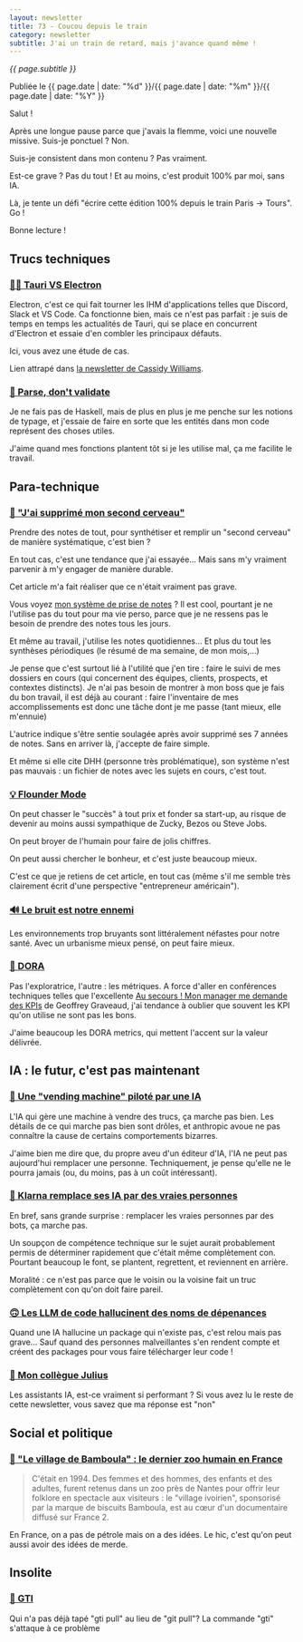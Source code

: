 ```yaml
---
layout: newsletter
title: 73 - Coucou depuis le train
category: newsletter
subtitle: J'ai un train de retard, mais j'avance quand même !
---
```

*{{ page.subtitle }}*
<div class="date">
Publiée le {{ page.date | date: "%d" }}/{{ page.date | date: "%m" }}/{{ page.date | date: "%Y" }}
</div>

Salut !

Après une longue pause parce que j'avais la flemme, voici une nouvelle missive.
Suis-je ponctuel ? Non.

Suis-je consistent dans mon contenu ? Pas vraiment.

Est-ce grave ? Pas du tout ! Et au moins, c'est produit 100% par moi, sans IA.

Là, je tente un défi "écrire cette édition 100% depuis le train Paris -> Tours". Go !

Bonne lecture !

## Trucs techniques
### [👩‍💻 Tauri VS Electron](https://gethopp.app/blog/tauri-vs-electron)
Electron, c'est ce qui fait tourner les IHM d'applications telles que Discord, Slack et VS Code.
Ca fonctionne bien, mais ce n'est pas parfait : je suis de temps en temps les actualités de Tauri, qui se place en concurrent d'Electron et essaie d'en combler les principaux défauts.

Ici, vous avez une étude de cas.

Lien attrapé dans [la newsletter de Cassidy Williams](https://cassidoo.co/newsletter/).


### [📜 Parse, don't validate](https://lexi-lambda.github.io/blog/2019/11/05/parse-don-t-validate/)
Je ne fais pas de Haskell, mais de plus en plus je me penche sur les notions de typage, et j'essaie de faire en sorte que les entités dans mon code représent des choses utiles.

J'aime quand mes fonctions plantent tôt si je les utilise mal, ça me facilite le travail.

## Para-technique
### [🧠 "J'ai supprimé mon second cerveau"](https://www.joanwestenberg.com/p/i-deleted-my-second-brain)
Prendre des notes de tout, pour synthétiser et remplir un "second cerveau" de manière systématique, c'est bien ?

En tout cas, c'est une tendance que j'ai essayée... Mais sans m'y vraiment parvenir à m'y engager de manière durable.

Cet article m'a fait réaliser que ce n'était vraiment pas grave.

Vous voyez [mon système de prise de notes](https://github.dev/lucienbill/obsidian-daily-notes) ? Il est cool, pourtant je ne l'utilise pas du tout pour ma vie perso, parce que je ne ressens pas le besoin de prendre des notes tous les jours.

Et même au travail, j'utilise les notes quotidiennes... Et plus du tout les synthèses périodiques (le résumé de ma semaine, de mon mois,...)

Je pense que c'est surtout lié à l'utilité que j'en tire : faire le suivi de mes dossiers en cours (qui concernent des équipes, clients, prospects, et contextes distincts). Je n'ai pas besoin de montrer à mon boss que je fais du bon travail, il est déjà au courant : faire l'inventaire de mes accomplissements est donc une tâche dont je me passe (tant mieux, elle m'ennuie)

L'autrice indique s'être sentie soulagée après avoir supprimé ses 7 années de notes. Sans en arriver là, j'accepte de faire simple. 

Et même si elle cite DHH (personne très problématique), son système n'est pas mauvais : un fichier de notes avec les sujets en cours, c'est tout.

### [💡 Flounder Mode](https://joincolossus.com/article/flounder-mode)
On peut chasser le "succès" à tout prix et fonder sa start-up, au risque de devenir au moins aussi sympathique de Zucky, Bezos ou Steve Jobs.

On peut broyer de l'humain pour faire de jolis chiffres.

On peut aussi chercher le bonheur, et c'est juste beaucoup mieux.

C'est ce que je retiens de cet article, en tout cas (même s'il me semble très clairement écrit d'une perspective "entrepreneur américain").

### [🔊 Le bruit est notre ennemi](https://www.bbc.com/news/articles/crmjdm2m4yjo)
Les environnements trop bruyants sont littéralement néfastes pour notre santé.
Avec un urbanisme mieux pensé, on peut faire mieux.

### [🎒 DORA](https://dora.dev/guides/dora-metrics-four-keys/)
Pas l'exploratrice, l'autre : les métriques.
A force d'aller en conférences techniques telles que l'excellente [Au secours ! Mon manager me demande des KPIs](https://www.youtube.com/watch?v=4oHAviryjhY) de Geoffrey Graveaud, j'ai tendance à oublier que souvent les KPI qu'on utilise ne sont pas les bons.

J'aime beaucoup les DORA metrics, qui mettent l'accent sur la valeur délivrée.

## IA : le futur, c'est pas maintenant

### [🤖 Une "vending machine" piloté par une IA](https://www.anthropic.com/research/project-vend-1)
L'IA qui gère une machine à vendre des trucs, ça marche pas bien.
Les détails de ce qui marche pas bien sont drôles, et anthropic avoue ne pas connaître la cause de certains comportements bizarres.

J'aime bien me dire que, du propre aveu d'un éditeur d'IA, l'IA ne peut pas aujourd'hui remplacer une personne.
Techniquement, je pense qu'elle ne le pourra jamais (ou, du moins, pas à un coût intéressant).


### [🤑 Klarna remplace ses IA par des vraies personnes](https://fortune.com/2025/05/09/klarna-ai-humans-return-on-investment)
En bref, sans grande surprise : remplacer les vraies personnes par des bots, ça marche pas.

Un soupçon de compétence technique sur le sujet aurait probablement permis de déterminer rapidement que c'était même complètement con. Pourtant beaucoup le font, se plantent, regrettent, et reviennent en arrière.

Moralité : ce n'est pas parce que le voisin ou la voisine fait un truc complètement con qu'on doit faire pareil.

### [🙃 Les LLM de code hallucinent des noms de dépenances](https://www.theregister.com/AMP/2025/04/12/ai_code_suggestions_sabotage_supply_chain/)
Quand une IA hallucine un package qui n'existe pas, c'est relou mais pas grave... Sauf quand des personnes malveillantes s'en rendent compte et créent des packages pour vous faire télécharger leur code !

### [👔 Mon collègue Julius](https://ploum.net/2024-12-23-julius-fr.html)
Les assistants IA, est-ce vraiment si performant ?
Si vous avez lu le reste de cette newsletter, vous savez que ma réponse est "non"

## Social et politique
### [🥐 "Le village de Bamboula" : le dernier zoo humain en France](https://www.radiofrance.fr/franceinter/podcasts/capture-d-ecrans/capture-d-ecrans-du-mardi-18-janvier-2022-6694050)
> C'était en 1994. Des femmes et des hommes, des enfants et des adultes, furent retenus dans un zoo près de Nantes pour offrir leur folklore en spectacle aux visiteurs : le "village ivoirien", sponsorisé par la marque de biscuits Bamboula, est au cœur d'un documentaire diffusé sur France 2.

En France, on a pas de pétrole mais on a des idées. Le hic, c'est qu'on peut aussi avoir des idées de merde.

## Insolite

### [🚗 GTI](https://r-wos.org/hacks/gti)
Qui n'a pas déjà tapé "gti pull" au lieu de "git pull"?
La commande "gti" s'attaque à ce problème